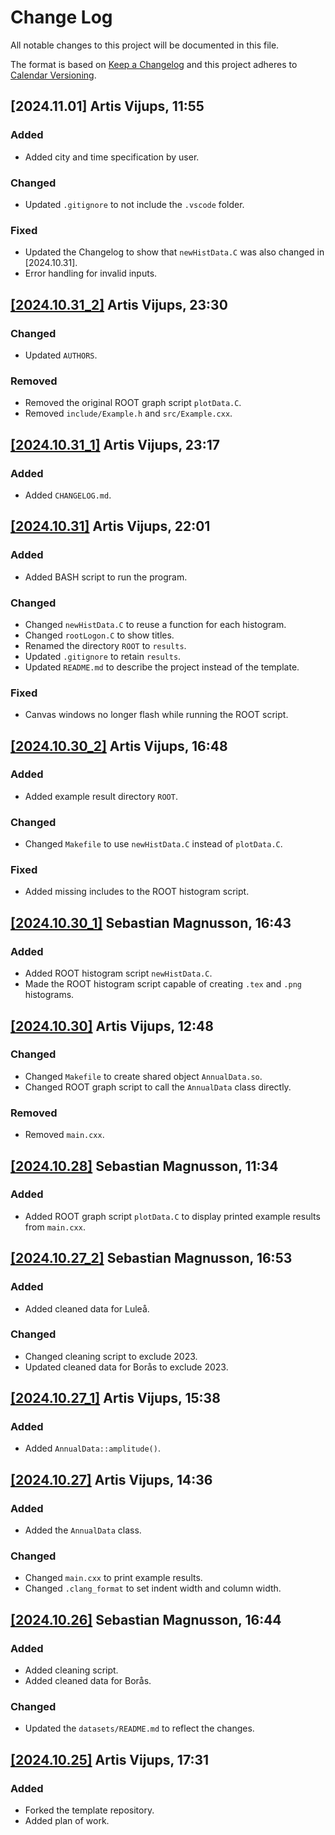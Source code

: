 # Change Log
All notable changes to this project will be documented in this file.
 
The format is based on [Keep a Changelog](http://keepachangelog.com/)
and this project adheres to [Calendar Versioning](https://calver.org/).

## [2024.11.01] Artis Vijups, 11:55

### Added

- Added city and time specification by user.

### Changed

- Updated `.gitignore` to not include the `.vscode` folder.

### Fixed

- Updated the Changelog to show that `newHistData.C` was also changed in [2024.10.31].
- Error handling for invalid inputs.

## [[2024.10.31_2]](https://github.com/artis-v/MNXB11-project/tree/43181cf620254dc2b900d884e4d2ed6a060c9754) Artis Vijups, 23:30

### Changed

- Updated `AUTHORS`.

### Removed

- Removed the original ROOT graph script `plotData.C`.
- Removed `include/Example.h` and `src/Example.cxx`.

## [[2024.10.31_1]](https://github.com/artis-v/MNXB11-project/tree/6de9160bd31517a4fea3dd2e94009f695a47a464) Artis Vijups, 23:17

### Added

- Added `CHANGELOG.md`.

## [[2024.10.31]](https://github.com/artis-v/MNXB11-project/tree/41dd7c3053cd1a052bb0681bf8a84b2744d138aa) Artis Vijups, 22:01

### Added

- Added BASH script to run the program.

### Changed

- Changed `newHistData.C` to reuse a function for each histogram.
- Changed `rootLogon.C` to show titles.
- Renamed the directory `ROOT` to `results`.
- Updated `.gitignore` to retain `results`.
- Updated `README.md` to describe the project instead of the template.

### Fixed

- Canvas windows no longer flash while running the ROOT script.

## [[2024.10.30_2]](https://github.com/artis-v/MNXB11-project/tree/b9dfa6635e07e83cb2dbf85721e69115bd0d6c4c) Artis Vijups, 16:48

### Added

- Added example result directory `ROOT`.

### Changed

- Changed `Makefile` to use `newHistData.C` instead of `plotData.C`.

### Fixed

- Added missing includes to the ROOT histogram script.

## [[2024.10.30_1]](https://github.com/artis-v/MNXB11-project/tree/72478914250d3ee8e3ad600c1c016e870bfbaf25) Sebastian Magnusson, 16:43

### Added

- Added ROOT histogram script `newHistData.C`.
- Made the ROOT histogram script capable of creating `.tex` and `.png` histograms.

## [[2024.10.30]](https://github.com/artis-v/MNXB11-project/tree/52a46fefc53204ae45b125d83230f70246293030) Artis Vijups, 12:48

### Changed

- Changed `Makefile` to create shared object `AnnualData.so`.
- Changed ROOT graph script to call the `AnnualData` class directly.

### Removed

- Removed `main.cxx`.

## [[2024.10.28]](https://github.com/artis-v/MNXB11-project/tree/3d4de5bb9253141898116ef04592c26b91f2067a) Sebastian Magnusson, 11:34

### Added

- Added ROOT graph script `plotData.C` to display printed example results from `main.cxx`.

## [[2024.10.27_2]](https://github.com/artis-v/MNXB11-project/tree/7466440843fdb8ce75acdc20556d88c7f2100391) Sebastian Magnusson, 16:53

### Added

- Added cleaned data for Luleå.

### Changed

- Changed cleaning script to exclude 2023.
- Updated cleaned data for Borås to exclude 2023.

## [[2024.10.27_1]](https://github.com/artis-v/MNXB11-project/tree/c683e517eb7b3cca8775034ac3d31f895cc248eb) Artis Vijups, 15:38

### Added

- Added `AnnualData::amplitude()`.

## [[2024.10.27]](https://github.com/artis-v/MNXB11-project/tree/fb22d5aacf357597d55934809c605088da53425d) Artis Vijups, 14:36

### Added

- Added the `AnnualData` class.

### Changed

- Changed `main.cxx` to print example results.
- Changed `.clang_format` to set indent width and column width.
 
## [[2024.10.26]](https://github.com/artis-v/MNXB11-project/tree/b70f37153d6d069917ed37aa175d9319de51d80f) Sebastian Magnusson, 16:44
 
### Added

- Added cleaning script.
- Added cleaned data for Borås.

### Changed

- Updated the `datasets/README.md` to reflect the changes.

## [[2024.10.25]](https://github.com/artis-v/MNXB11-project/tree/00ae8cb22bbc9710a7176ed01391601b2f32a9ba) Artis Vijups, 17:31

### Added

- Forked the template repository.
- Added plan of work.
